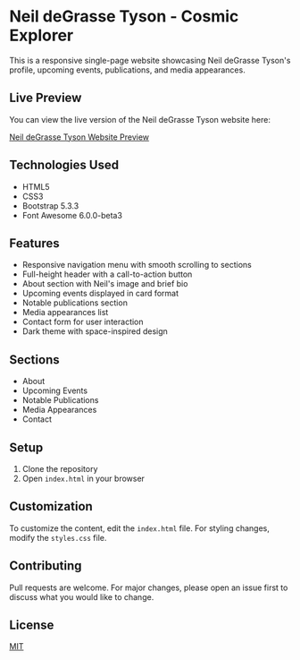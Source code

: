 # Neil deGrasse Tyson - Cosmic Explorer

This is a responsive single-page website showcasing Neil deGrasse Tyson's profile, upcoming events, publications, and media appearances.

## Live Preview

You can view the live version of the Neil deGrasse Tyson website here:

[Neil deGrasse Tyson Website Preview](https://mihirtailor.github.io/bootcamp/Module_1_WebDevelopmentBasics1/industrial_activities/scientist_website/)

## Technologies Used

- HTML5
- CSS3
- Bootstrap 5.3.3
- Font Awesome 6.0.0-beta3

## Features

- Responsive navigation menu with smooth scrolling to sections
- Full-height header with a call-to-action button
- About section with Neil's image and brief bio
- Upcoming events displayed in card format
- Notable publications section
- Media appearances list
- Contact form for user interaction
- Dark theme with space-inspired design

## Sections

- About
- Upcoming Events
- Notable Publications
- Media Appearances
- Contact

## Setup

1. Clone the repository
2. Open `index.html` in your browser

## Customization

To customize the content, edit the `index.html` file. For styling changes, modify the `styles.css` file.

## Contributing

Pull requests are welcome. For major changes, please open an issue first to discuss what you would like to change.

## License

[MIT](https://choosealicense.com/licenses/mit/)

